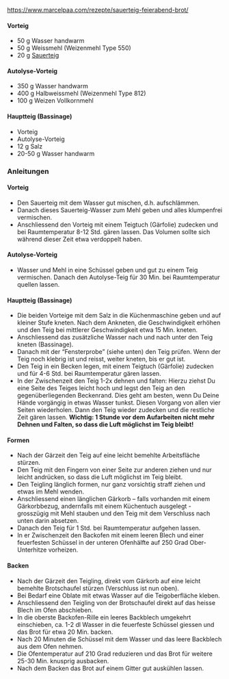 https://www.marcelpaa.com/rezepte/sauerteig-feierabend-brot/
#### Vorteig
- 50 g Wasser handwarm
- 50 g Weissmehl (Weizenmehl Type 550)
- 20 g [Sauerteig](https://www.marcelpaa.com/rezepte/sauerteig-grundsauer-anstellgut/)

#### Autolyse-Vorteig
- 350 g Wasser handwarm
- 400 g Halbweissmehl (Weizenmehl Type 812)
- 100 g Weizen Vollkornmehl

#### Hauptteig (Bassinage)
- Vorteig
- Autolyse-Vorteig
- 12 g Salz
- 20-50 g Wasser handwarm

### Anleitungen
#### Vorteig
- Den Sauerteig mit dem Wasser gut mischen, d.h. aufschlämmen.
- Danach dieses Sauerteig-Wasser zum Mehl geben und alles klumpenfrei vermischen.
- Anschliessend den Vorteig mit einem Teigtuch (Gärfolie) zudecken und bei Raumtemperatur 8-12 Std. gären lassen. Das Volumen sollte sich während dieser Zeit etwa verdoppelt haben.
    

#### Autolyse-Vorteig
- Wasser und Mehl in eine Schüssel geben und gut zu einem Teig vermischen. Danach den Autolyse-Teig für 30 Min. bei Raumtemperatur quellen lassen.
    

#### Hauptteig (Bassinage)
- Die beiden Vorteige mit dem Salz in die Küchenmaschine geben und auf kleiner Stufe kneten. Nach dem Ankneten, die Geschwindigkeit erhöhen und den Teig bei mittlerer Geschwindigkeit etwa 15 Min. kneten.
- Anschliessend das zusätzliche Wasser nach und nach unter den Teig kneten (Bassinage).
- Danach mit der “Fensterprobe” (siehe unten) den Teig prüfen. Wenn der Teig noch klebrig ist und reisst, weiter kneten, bis er gut ist.
- Den Teig in ein Becken legen, mit einem Teigtuch (Gärfolie) zudecken und für 4-6 Std. bei Raumtemperatur gären lassen.
- In der Zwischenzeit den Teig 1-2x dehnen und falten: Hierzu ziehst Du eine Seite des Teiges leicht hoch und legst den Teig an den gegenüberliegenden Beckenrand. Dies geht am besten, wenn Du Deine Hände vorgängig in etwas Wasser tunkst. Diesen Vorgang von allen vier Seiten wiederholen. Dann den Teig wieder zudecken und die restliche Zeit gären lassen.
    **Wichtig: 1 Stunde vor dem Aufarbeiten nicht mehr Dehnen und Falten, so dass die Luft möglichst im Teig bleibt!**
    
#### Formen
- Nach der Gärzeit den Teig auf eine leicht bemehlte Arbeitsfläche stürzen.
- Den Teig mit den Fingern von einer Seite zur anderen ziehen und nur leicht andrücken, so dass die Luft möglichst im Teig bleibt.
- Den Teigling länglich formen, nur ganz vorsichtig straff ziehen und etwas im Mehl wenden.
- Anschliessend einen länglichen Gärkorb – falls vorhanden mit einem Gärkorbbezug, andernfalls mit einem Küchentuch ausgelegt - grosszügig mit Mehl stauben und den Teig mit dem Verschluss nach unten darin absetzen.
- Danach den Teig für 1 Std. bei Raumtemperatur aufgehen lassen.
- In er Zwischenzeit den Backofen mit einem leeren Blech und einer feuerfesten Schüssel in der unteren Ofenhälfte auf 250 Grad Ober-Unterhitze vorheizen.
    

#### Backen
- Nach der Gärzeit den Teigling, direkt vom Gärkorb auf eine leicht bemehlte Brotschaufel stürzen (Verschluss ist nun oben).
- Bei Bedarf eine Oblate mit etwas Wasser auf die Teigoberfläche kleben.
- Anschliessend den Teigling von der Brotschaufel direkt auf das heisse Blech im Ofen abschieben.
- In die oberste Backofen-Rille ein leeres Backblech umgekehrt einschieben, ca. 1-2 dl Wasser in die feuerfeste Schüssel giessen und das Brot für etwa 20 Min. backen.
- Nach 20 Minuten die Schüssel mit dem Wasser und das leere Backblech aus dem Ofen nehmen.
- Die Ofentemperatur auf 210 Grad reduzieren und das Brot für weitere 25-30 Min. knusprig ausbacken.
- Nach dem Backen das Brot auf einem Gitter gut auskühlen lassen.